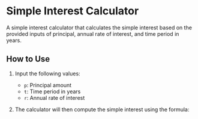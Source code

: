 # Simple Interest Calculator

A simple interest calculator that calculates the simple interest based on the provided inputs of principal, annual rate of interest, and time period in years.

## How to Use

1. Input the following values:
   - `p`: Principal amount
   - `t`: Time period in years
   - `r`: Annual rate of interest

2. The calculator will then compute the simple interest using the formula:  

